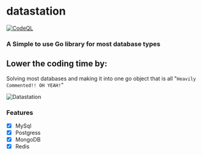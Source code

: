# datastation

[![CodeQL](https://github.com/Byte-Cats/datastation/actions/workflows/codeql.yml/badge.svg)](https://github.com/Byte-Cats/datastation/actions/workflows/codeql.yml)

### A Simple to use Go library for most database types

## Lower the coding time by:
Solving most databases and making it into one go object that is all "`Heavily Commented!! OH YEAH!`"



![Datastation](https://i.pinimg.com/originals/38/12/4a/38124a95a3df1290fdc3f7939212ebe3.jpg)


### Features

- [x] MySql
- [x] Postgress
- [x] MongoDB
- [x] Redis
